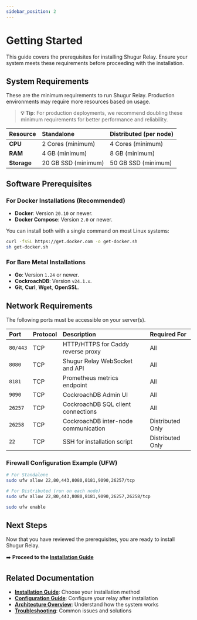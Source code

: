 ```yaml
---
sidebar_position: 2
---
```


# Getting Started

This guide covers the prerequisites for installing Shugur Relay. Ensure your system meets these requirements before proceeding with the installation.

## System Requirements

These are the minimum requirements to run Shugur Relay. Production environments may require more resources based on usage.

> **💡 Tip**: For production deployments, we recommend doubling these minimum requirements for better performance and reliability.

| Resource  | Standalone          | Distributed (per node) |
| :-------- | :------------------ | :--------------------- |
| **CPU**   | 2 Cores (minimum)   | 4 Cores (minimum)      |
| **RAM**   | 4 GB (minimum)      | 8 GB (minimum)         |
| **Storage** | 20 GB SSD (minimum) | 50 GB SSD (minimum)    |

## Software Prerequisites

### For Docker Installations (Recommended)

- **Docker**: Version `20.10` or newer.
- **Docker Compose**: Version `2.0` or newer.

You can install both with a single command on most Linux systems:

```bash
curl -fsSL https://get.docker.com -o get-docker.sh
sh get-docker.sh
```

### For Bare Metal Installations

- **Go**: Version `1.24` or newer.
- **CockroachDB**: Version `v24.1.x`.
- **Git**, **Curl**, **Wget**, **OpenSSL**.

## Network Requirements

The following ports must be accessible on your server(s).

| Port    | Protocol | Description                               | Required For      |
| :------ | :------- | :---------------------------------------- | :---------------- |
| `80/443`  | TCP      | HTTP/HTTPS for Caddy reverse proxy        | All               |
| `8080`  | TCP      | Shugur Relay WebSocket and API            | All               |
| `8181`  | TCP      | Prometheus metrics endpoint               | All               |
| `9090`  | TCP      | CockroachDB Admin UI                      | All               |
| `26257` | TCP      | CockroachDB SQL client connections        | All               |
| `26258` | TCP      | CockroachDB inter-node communication      | Distributed Only  |
| `22`    | TCP      | SSH for installation script               | Distributed Only  |

### Firewall Configuration Example (UFW)

```bash
# For Standalone
sudo ufw allow 22,80,443,8080,8181,9090,26257/tcp

# For Distributed (run on each node)
sudo ufw allow 22,80,443,8080,8181,9090,26257,26258/tcp

sudo ufw enable
```

## Next Steps

Now that you have reviewed the prerequisites, you are ready to install Shugur Relay.

➡️ **Proceed to the [Installation Guide](./installation/installation)**

## Related Documentation

- **[Installation Guide](./installation/installation)**: Choose your installation method
- **[Configuration Guide](./configuration)**: Configure your relay after installation
- **[Architecture Overview](./architecture)**: Understand how the system works
- **[Troubleshooting](./troubleshooting)**: Common issues and solutions
